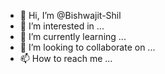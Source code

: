 - 👋 Hi, I’m @Bishwajit-Shil
- 👀 I’m interested in ...
- 🌱 I’m currently learning ...
- 💞️ I’m looking to collaborate on ...
- 📫 How to reach me ...

<!---
Bishwajit-Shil/Bishwajit-Shil is a ✨ special ✨ repository because its `README.md` (this file) appears on your GitHub profile.
You can click the Preview link to take a look at your changes.
--->
